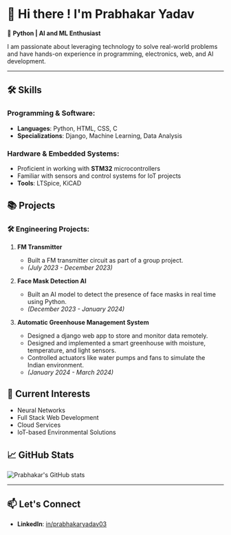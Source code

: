 # 👋 Hi there ! I'm **Prabhakar Yadav**  
🚀 **Python | AI and ML Enthusiast**

I am passionate about leveraging technology to solve real-world problems and have hands-on experience in programming, electronics, web, and AI development.

---

## 🛠️ Skills  
### Programming & Software:  
- **Languages**: Python, HTML, CSS, C  
- **Specializations**: Django, Machine Learning, Data Analysis

### Hardware & Embedded Systems:  
- Proficient in working with **STM32** microcontrollers  
- Familiar with sensors and control systems for IoT projects
- **Tools**: LTSpice, KiCAD

## 📚 Projects  
### 🛠️ Engineering Projects:  
1. **FM Transmitter**  
   - Built a FM transmitter circuit as part of a group project.  
   - *(July 2023 - December 2023)*  

2. **Face Mask Detection AI**  
   - Built an AI model to detect the presence of face masks in real time using Python.  
   - *(December 2023 - January 2024)*

3. **Automatic Greenhouse Management System**
   - Designed a django web app to store and monitor data remotely.
   - Designed and implemented a smart greenhouse with moisture, temperature, and light sensors.  
   - Controlled actuators like water pumps and fans to simulate the Indian environment.  
   - *(January 2024 - March 2024)*
  
## 🌱 Current Interests  
- Neural Networks
- Full Stack Web Development
- Cloud Services  
- IoT-based Environmental Solutions

## 📈 GitHub Stats  
![Prabhakar's GitHub stats](https://github-readme-stats.vercel.app/api?username=prabhakaryadav2003&show_icons=true&theme=radical)  

---
## 📫 Let's Connect  
- **LinkedIn**: [in/prabhakaryadav03](https://linkedin.com/in/prabhakaryadav03)
